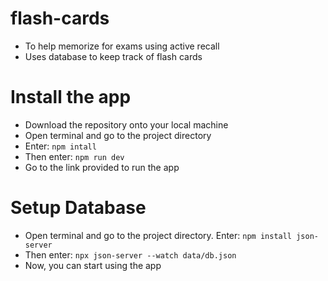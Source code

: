 # flash-cards
- To help memorize for exams using active recall
- Uses database to keep track of flash cards

# Install the app
- Download the repository onto your local machine
- Open terminal and go to the project directory
- Enter: `npm intall`
- Then enter: `npm run dev`
- Go to the link provided to run the app

# Setup Database
- Open terminal and go to the project directory. Enter: `npm install json-server`
- Then enter: `npx json-server --watch data/db.json`
- Now, you can start using the app
